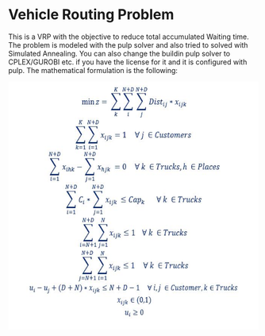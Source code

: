 # Vehicle Routing Problem

This is a VRP with the objective to reduce total accumulated Waiting time. 
The problem is modeled with the pulp solver and also tried to solved with Simulated Annealing.
You can also change the buildin pulp solver to CPLEX/GUROBI etc. if you have the license for it and it is configured
with pulp.
The mathematical formulation is the following:


<img width="600" height="500" src="images/LP_VRP.JPG">
